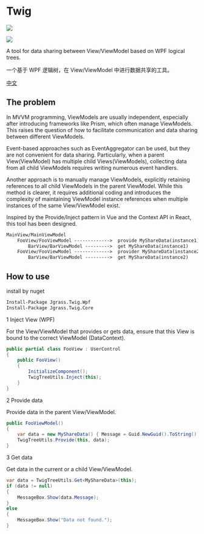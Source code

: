 # Twig

[![](https://img.shields.io/nuget/v/Jgrass.Twig.Core?logo=nuget)](https://www.nuget.org/packages/Jgrass.Twig.Core/)

[![](https://img.shields.io/nuget/v/Jgrass.Twig.Wpf?logo=nuget)](https://www.nuget.org/packages/Jgrass.Twig.Wpf/)

A tool for data sharing between View/ViewModel based on WPF logical trees.

一个基于 WPF 逻辑树，在 View/ViewModel 中进行数据共享的工具。

[中文](./README.zh.md)

## The problem

In MVVM programming, ViewModels are usually independent, especially after introducing frameworks like Prism, which often manage ViewModels. This raises the question of how to facilitate communication and data sharing between different ViewModels.

Event-based approaches such as EventAggregator can be used, but they are not convenient for data sharing. Particularly, when a parent View(ViewModel) has multiple child Views(ViewModels), collecting data from all child ViewModels requires writing numerous event handlers.

Another approach is to manually manage ViewModels, explicitly retaining references to all child ViewModels in the parent ViewModel. While this method is clearer, it requires additional coding and introduces the complexity of maintaining ViewModel instance references when multiple instances of the same View/ViewModel exist.

Inspired by the Provide/Inject pattern in Vue and the Context API in React, this tool has been designed.

```txt
MainView/MainViewModel
    FooView/FooViewModel ------------->  provide MyShareData(instance1)
        BarView/BarViewModel --------->  get MyShareData(instance1)
    FooView/FooViewModel ------------->  provider MyShareData(instance2)
        BarView/BarViewModel --------->  get MyShareData(instance2)
```

## How to use

install by nuget

```sh
Install-Package Jgrass.Twig.Wpf
Install-Package Jgrass.Twig.Core
```

1 Inject View (WPF)

For the View/ViewModel that provides or gets data, ensure that this View is bound to the correct ViewModel (DataContext).

```cs
public partial class FooView : UserControl
{
    public FooView()
    {
        InitializeComponent();
        TwigTreeUtils.Inject(this);
    }
}
```

2 Provide data

Provide data in the parent View/ViewModel.

```cs
public FooViewModel()
{
    var data = new MyShareData() { Message = Guid.NewGuid().ToString() };
    TwigTreeUtils.Provide(this, data);
}
```

3 Get data

Get data in the current or a child View/ViewModel.

```cs
var data = TwigTreeUtils.Get<MyShareData>(this);
if (data != null)
{
    MessageBox.Show(data.Message);
}
else
{
    MessageBox.Show("Data not found.");
}
```
